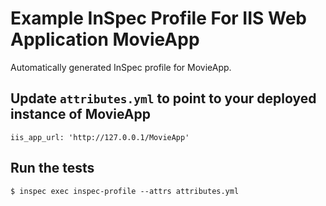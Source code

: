 # Example InSpec Profile For IIS Web Application MovieApp

Automatically generated InSpec profile for MovieApp.

## Update `attributes.yml` to point to your deployed instance of MovieApp 

```
iis_app_url: 'http://127.0.0.1/MovieApp'
```

## Run the tests

```
$ inspec exec inspec-profile --attrs attributes.yml

```